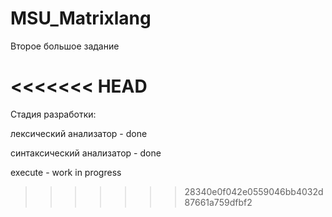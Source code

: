 # MSU_Matrixlang

Второе большое задание 

<<<<<<< HEAD
=======

Стадия разработки: 

лексический анализатор - done

синтаксический анализатор - done

execute - work in progress
>>>>>>> 28340e0f042e0559046bb4032d87661a759dfbf2
